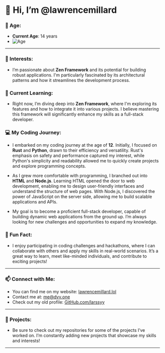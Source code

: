 # 👋 Hi, I’m @lawrencemillard

### 📅 Age:
- **Current Age**: 14 years
- ![Age](https://img.shields.io/badge/Age-14%20years-blue)


---

### 👀 Interests:
- I’m passionate about **Zen Framework** and its potential for building robust applications. I'm particularly fascinated by its architectural patterns and how it streamlines the development process.

### 🌱 Current Learning:
- Right now, I’m diving deep into **Zen Framework**, where I'm exploring its features and how to integrate it into various projects. I believe mastering this framework will significantly enhance my skills as a full-stack developer.

### 💻 My Coding Journey:
- I embarked on my coding journey at the age of **12**. Initially, I focused on **Rust** and **Python**, drawn to their efficiency and versatility. Rust's emphasis on safety and performance captured my interest, while Python's simplicity and readability allowed me to quickly create projects and explore programming concepts.
  
- As I grew more comfortable with programming, I branched out into **HTML** and **Node.js**. Learning HTML opened the door to web development, enabling me to design user-friendly interfaces and understand the structure of web pages. With Node.js, I discovered the power of JavaScript on the server side, allowing me to build scalable applications and APIs.

- My goal is to become a proficient full-stack developer, capable of building dynamic web applications from the ground up. I’m always looking for new challenges and opportunities to expand my knowledge.

### 🚀 Fun Fact:
- I enjoy participating in coding challenges and hackathons, where I can collaborate with others and apply my skills in real-world scenarios. It’s a great way to learn, meet like-minded individuals, and contribute to exciting projects!

---

### 📫 Connect with Me:
- You can find me on my website: [lawrencemillard.lol](http://lawrencemillard.lol)
- Contact me at: [me@dvv.one](mailto:me@dvv.one)
- Check out my old profile: [GitHub.com/larssyy](https://github.com/larssyy)

---

### 📂 Projects:
- Be sure to check out my repositories for some of the projects I’ve worked on. I’m constantly adding new projects that showcase my skills and interests!

---

